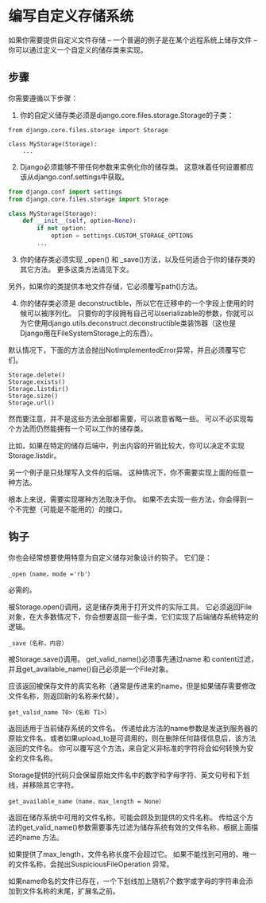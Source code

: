 # 编写自定义存储系统

如果你需要提供自定义文件存储 – 一个普遍的例子是在某个远程系统上储存文件 – 你可以通过定义一个自定义的储存类来实现。 
## 步骤
你需要遵循以下步骤：

1. 你的自定义储存类必须是django.core.files.storage.Storage的子类：
```pthon
from django.core.files.storage import Storage

class MyStorage(Storage):
    ...
```
2. Django必须能够不带任何参数来实例化你的储存类。 这意味着任何设置都应该从django.conf.settings中获取。
```python
from django.conf import settings
from django.core.files.storage import Storage

class MyStorage(Storage):
    def __init__(self, option=None):
        if not option:
            option = settings.CUSTOM_STORAGE_OPTIONS
        ...
```
3. 你的储存类必须实现 _open() 和 _save()方法，以及任何适合于你的储存类的其它方法。 更多这类方法请见下文。

另外，如果你的类提供本地文件存储，它必须覆写path()方法。

4. 你的储存类必须是 deconstructible，所以它在迁移中的一个字段上使用的时候可以被序列化。 只要你的字段拥有自己可以serializable的参数，你就可以为它使用django.utils.deconstruct.deconstructible类装饰器（这也是Django用在FileSystemStorage上的东西）。

默认情况下，下面的方法会抛出NotImplementedError异常，并且必须覆写它们。
```
Storage.delete()
Storage.exists()
Storage.listdir()
Storage.size()
Storage.url()
```
然而要注意，并不是这些方法全部都需要，可以故意省略一些。 可以不必实现每个方法而仍然能拥有一个可以工作的储存类。

比如，如果在特定的储存后端中，列出内容的开销比较大，你可以决定不实现Storage.listdir。

另一个例子是只处理写入文件的后端。 这种情况下，你不需要实现上面的任意一种方法。

根本上来说，需要实现哪种方法取决于你。 如果不去实现一些方法，你会得到一个不完整（可能是不能用的）的接口。
## 钩子
你也会经常想要使用特意为自定义储存对象设计的钩子。 它们是：
```
_open（name，mode ='rb'）
```
必需的。

被Storage.open()调用，这是储存类用于打开文件的实际工具。 它必须返回File对象，在大多数情况下，你会想要返回一些子类，它们实现了后端储存系统特定的逻辑。
```
_save（名称，内容）
```
被Storage.save()调用。 get_valid_name()必须事先通过name 和 content过滤，并且get_available_name()自己必须是一个File对象。

应该返回被保存文件的真实名称（通常是传进来的name，但是如果储存需要修改文件名称，则返回新的名称来代替）。
```
get_valid_name T0>（名称 T1>）
```
返回适用于当前储存系统的文件名。 传递给此方法的name参数是发送到服务器的原始文件名，或者如果upload_to是可调用的，则在删除任何路径信息后，该方法返回的文件名。 你可以覆写这个方法，来自定义非标准的字符将会如何转换为安全的文件名称。

Storage提供的代码只会保留原始文件名中的数字和字母字符、英文句号和下划线，并移除其它字符。
```
get_available_name（name，max_length = None）
```
返回在储存系统中可用的文件名称，可能会顾及到提供的文件名称。 传给这个方法的get_valid_name()参数需要事先过滤为储存系统有效的文件名称，根据上面描述的name 方法。

如果提供了max_length，文件名称长度不会超过它。 如果不能找到可用的、唯一的文件名称，会抛出SuspiciousFileOperation 异常。

如果name命名的文件已存在，一个下划线加上随机7个数字或字母的字符串会添加到文件名称的末尾，扩展名之前。